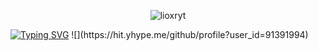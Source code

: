  <p align="center"> <img src="https://img.shields.io/badge/Discord-lioxryt%235640-red/?logo=discord&color=7289DA" alt="lioxryt"/> </p>
<a href="https://git.io/typing-svg"><img src="https://readme-typing-svg.herokuapp.com/?center=true&vCenter=true&width=500&lines=I%27m+just+some+kid;%20With+access+to+the+internet;%20And+way+to+much+free+time" alt="Typing SVG" /></a>
![](https://hit.yhype.me/github/profile?user_id=91391994)

